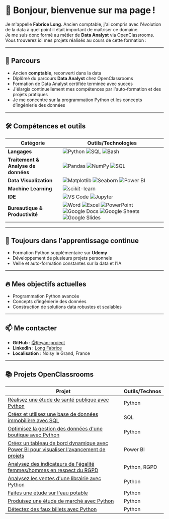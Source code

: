 # 👋 Bonjour, bienvenue sur ma page !

Je m'appelle **Fabrice Long**. Ancien comptable, j'ai compris avec l'évolution de la data à quel point il était important de maîtriser ce domaine.  
Je me suis donc formé au métier de **Data Analyst** via OpenClassrooms.  
Vous trouverez ici mes projets réalisés au cours de cette formation :

---

## 💼 Parcours

- Ancien **comptable**, reconverti dans la data
- Diplômé du parcours **Data Analyst** chez OpenClassrooms
- Formation de Data Analyst certifiée terminée avec succès
- J'élargis continuellement mes compétences par l'auto-formation et des projets pratiques
- Je me concentre sur la programmation Python et les concepts d’ingénierie des données

---

## 🛠 Compétences et outils

| Catégorie                         | Outils/Technologies                                                                              |
|-----------------------------------|-------------------------------------------------------------------------------------------------|
| **Langages**                      | ![Python](https://img.shields.io/badge/Python-3776AB?style=flat&logo=python&logoColor=white) ![SQL](https://img.shields.io/badge/SQL-4479A1?style=flat&logo=postgresql&logoColor=white) ![Bash](https://img.shields.io/badge/Bash-4EAA25?style=flat&logo=gnubash&logoColor=white) |
| **Traitement & Analyse de données** | ![Pandas](https://img.shields.io/badge/Pandas-150458?style=flat&logo=pandas&logoColor=white) ![NumPy](https://img.shields.io/badge/Numpy-013243?style=flat&logo=numpy&logoColor=white) ![SQL](https://img.shields.io/badge/SQL-4479A1?style=flat&logo=postgresql&logoColor=white) |
| **Data Visualization**            | ![Matplotlib](https://img.shields.io/badge/Matplotlib-11557C?style=flat) ![Seaborn](https://img.shields.io/badge/Seaborn-3776AB?style=flat) ![Power BI](https://img.shields.io/badge/PowerBI-F2C811?style=flat&logo=powerbi&logoColor=black) |
| **Machine Learning**              | ![scikit-learn](https://img.shields.io/badge/scikit--learn-F7931E?style=flat&logo=scikit-learn&logoColor=white) |
| **IDE**                           | ![VS Code](https://img.shields.io/badge/VS%20Code-007ACC?style=flat&logo=visualstudiocode&logoColor=white) ![Jupyter](https://img.shields.io/badge/Jupyter-F37626?style=flat&logo=jupyter&logoColor=white) |
| **Bureautique & Productivité**     | ![Word](https://img.shields.io/badge/Word-2B579A?style=flat&logo=microsoftword&logoColor=white) ![Excel](https://img.shields.io/badge/Excel-217346?style=flat&logo=microsoftexcel&logoColor=white) ![PowerPoint](https://img.shields.io/badge/PowerPoint-B7472A?style=flat&logo=microsoftpowerpoint&logoColor=white) ![Google Docs](https://img.shields.io/badge/Google%20Docs-4285F4?style=flat&logo=googledocs&logoColor=white) ![Google Sheets](https://img.shields.io/badge/Google%20Sheets-34A853?style=flat&logo=googlesheets&logoColor=white) ![Google Slides](https://img.shields.io/badge/Google%20Slides-FABB05?style=flat&logo=googleslides&logoColor=black) |


---

## 🌱 Toujours dans l'apprentissage continue

- Formation Python supplémentaire sur **Udemy**
- Développement de plusieurs projets personnels
- Veille et auto-formation constantes sur la data et l’IA

---

## 🔥 Mes objectifs actuelles

- Programmation Python avancée
- Concepts d’ingénierie des données
- Construction de solutions data robustes et scalables

---

## 📫 Me contacter

- **GitHub** : [@Reyan-project](https://github.com/Reyan-project)
- **LinkedIn** : [Long Fabrice](https://www.linkedin.com/in/fabrice-long-30204a12b)
- **Localisation** : Noisy le Grand, France

---

## 📚 Projets OpenClassrooms

| Projet                                                                                                      | Outils/Technos        |
|-------------------------------------------------------------------------------------------------------------|-----------------------|
| [Réalisez une étude de santé publique avec Python](./projets/projet-4/)                                                       | Python                |
| [Créez et utilisez une base de données immobilière avec SQL](./projets/projet-5/)                                             | SQL                   |
| [Optimisez la gestion des données d'une boutique avec Python](./projets/projet-6/)                                            | Python                |
| [Créez un tableau de bord dynamique avec Power BI pour visualiser l'avancement de projets](./projets/projet-7/)               | Power BI              |
| [Analysez des indicateurs de l'égalité femmes/hommes en respect du RGPD](./projets/projet-8/)                                 | Python, RGPD          |
| [Analysez les ventes d'une librairie avec Python](./projets/projet-9/)                                                        | Python                |
| [Faites une étude sur l'eau potable](./projets/projet-10/)                                                                     | Python                |
| [Produisez une étude de marché avec Python](./projets/projet-11/)                                                              | Python                |
| [Détectez des faux billets avec Python](./projets/projet-12/)                                                                  | Python                |


